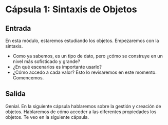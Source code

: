 # Cápsula 1: Sintaxis de Objetos

## Entrada
En esta módulo, estaremos estudiando los objetos.
Empezaremos con la sintaxis.
- Como ya sabemos, es un tipo de dato, pero ¿cómo se construye en un nivel más sofisticado y grande?
- ¿En qué escenarios es importante usarlo?
- ¿Cómo accedo a cada valor?
Esto lo revisaremos en este momento. Comencemos.

## Salida

Genial. En la siguiente cápsula hablaremos sobre la gestión y creación de objetos. 
Hablaremos de cómo acceder a las diferentes propiedades los objetos.
Te veo en la siguiente cápsula.